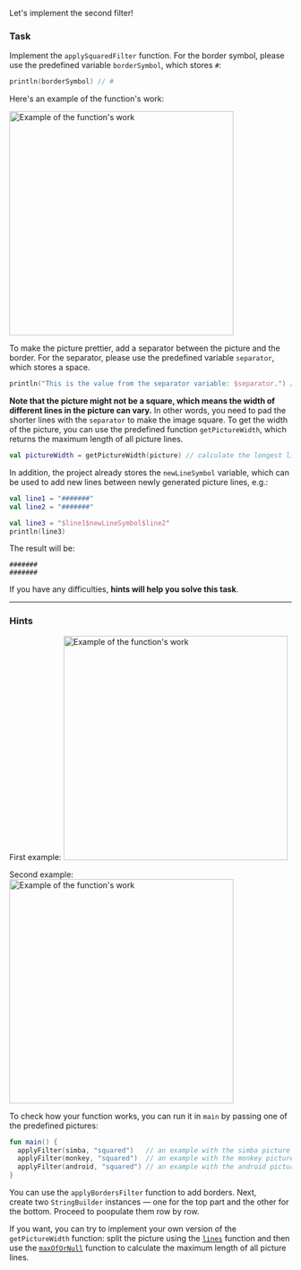 Let's implement the second filter!

### Task

Implement the `applySquaredFilter` function.
For the border symbol, please use the predefined variable `borderSymbol`, which stores `#`:
```kotlin
println(borderSymbol) // #
```

<div class="hint" title="Click me to see an example of the applySquaredFilter function's work">

Here's an example of the function's work:
<p>
    <img src="../../utils/src/main/resources/images/part1/almost.done/when_hint_2.png" alt="Example of the function's work" width="400"/>
</p>
</div>

To make the picture prettier, add a separator between the picture and the border.
For the separator, please use the predefined variable `separator`, which stores a space.
```kotlin
println("This is the value from the separator variable: $separator.") // This is the value from the separator variable:  .
```

**Note that the picture might not be a square, which means the width of different lines in the picture can vary.**
In other words, you need to pad the shorter lines with the `separator` to make the image square.
To get the width of the picture, you can use the predefined function `getPictureWidth`,
which returns the maximum length of all picture lines.

<div class="hint" title="Click me to see an example of the getPictureWidth function's work">

```kotlin
val pictureWidth = getPictureWidth(picture) // calculate the longest line in the picture and returns its length
```

In addition, the project already stores the `newLineSymbol` variable, which can be used to add new lines between newly generated picture lines, e.g.:
```kotlin
val line1 = "#######"
val line2 = "#######"

val line3 = "$line1$newLineSymbol$line2"
println(line3)
```

The result will be:
```text
#######
#######
```
</div>

If you have any difficulties, **hints will help you solve this task**.

----

### Hints

<div class="hint" title="Click me to see several examples of how the applySquaredFilter function should work">

First example:
<img src="../../utils/src/main/resources/images/part1/almost.done/examples/squared/android.png" alt="Example of the function's work" width="400"/>

Second example:
<img src="../../utils/src/main/resources/images/part1/almost.done/examples/squared/monkey.png" alt="Example of the function's work" width="400"/>
</div>

<div class="hint" title="Click me to learn how to run the applySquaredFilter function with predefined pictures">

To check how your function works, you can run it in <code>main</code> by passing one of the predefined pictures:

```kotlin
fun main() {
  applyFilter(simba, "squared")   // an example with the simba picture
  applyFilter(monkey, "squared")  // an example with the monkey picture
  applyFilter(android, "squared") // an example with the android picture (this picture has different line lengths)
}
```
</div>


<div class="hint" title="Click me to learn the main idea of the algorithm">

You can use the `applyBordersFilter` function to add borders. Next,  
create two `StringBuilder` instances — one for the top part and the other for the bottom.
Proceed to poopulate them row by row.
</div>

<div class="hint" title="Click me to learn how to implement the getPictureWidth function on your own">

If you want, you can try to implement your own version of the `getPictureWidth` function:
split the picture using the <a href="https://kotlinlang.org/api/latest/jvm/stdlib/kotlin.text/lines.html">`lines`</a> function
and then use the <a href="https://kotlinlang.org/api/latest/jvm/stdlib/kotlin.text/max-of-or-null.html">`maxOfOrNull`</a> function to calculate
the maximum length of all picture lines.
</div>
